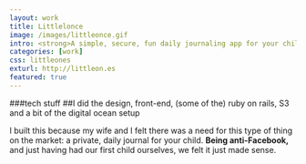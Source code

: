 ```yaml
---
layout: work
title: Littlelonce
image: /images/littleonce.gif
intro: <strong>A simple, secure, fun daily journaling app for your child.</strong> Just take a photo, add a description to preserve the memories forever, and post it; that&rsquo;s all. A Ruby on Rails app, I designed and built the UI &amp; front-end, and did a fair amount of the Rails work, with a bit o&rsquo; help from a friend.
categories: [work]
css: littleones
exturl: http://littleon.es
featured: true
---
```


###tech stuff
##I did the design, front-end, (some of the) ruby on rails, S3 and a bit of the digital ocean setup

I built this because my wife and I felt there was a need for this type of thing on the market: a private, daily journal for your child. **Being anti-Facebook,** and just having had our first child ourselves, we felt it just made sense.